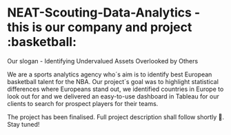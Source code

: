 <h1> NEAT-Scouting-Data-Analytics - this is our company and project :basketball: </h1>

Our slogan - Identifying Undervalued Assets Overlooked by Others

We are a sports analytics agency who´s aim is to identify best European basketball talent for the NBA. Our project´s goal was to highlight statistical differences where Europeans stand out, we identified countries in Europe to look out for and we delivered an easy-to-use dashboard in Tableau for our clients to search for prospect players for their teams.

The project has been finalised. Full project description shall follow shortly :hammer:. Stay tuned!
